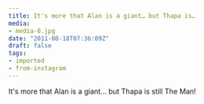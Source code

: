 ```yaml
---
title: It's more that Alan is a giant… but Thapa is…
media:
- media-0.jpg
date: "2011-08-18T07:36:09Z"
draft: false
tags:
- imported
- from-instagram
---
```

It's more that Alan is a giant… but Thapa is still The Man\!
